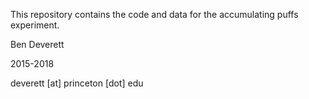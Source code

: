 This repository contains the code and data for the accumulating puffs experiment.

Ben Deverett

2015-2018

deverett [at] princeton [dot] edu
